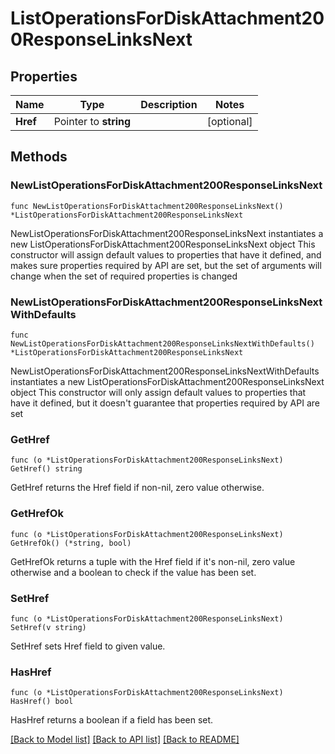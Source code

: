 # ListOperationsForDiskAttachment200ResponseLinksNext

## Properties

Name | Type | Description | Notes
------------ | ------------- | ------------- | -------------
**Href** | Pointer to **string** |  | [optional] 

## Methods

### NewListOperationsForDiskAttachment200ResponseLinksNext

`func NewListOperationsForDiskAttachment200ResponseLinksNext() *ListOperationsForDiskAttachment200ResponseLinksNext`

NewListOperationsForDiskAttachment200ResponseLinksNext instantiates a new ListOperationsForDiskAttachment200ResponseLinksNext object
This constructor will assign default values to properties that have it defined,
and makes sure properties required by API are set, but the set of arguments
will change when the set of required properties is changed

### NewListOperationsForDiskAttachment200ResponseLinksNextWithDefaults

`func NewListOperationsForDiskAttachment200ResponseLinksNextWithDefaults() *ListOperationsForDiskAttachment200ResponseLinksNext`

NewListOperationsForDiskAttachment200ResponseLinksNextWithDefaults instantiates a new ListOperationsForDiskAttachment200ResponseLinksNext object
This constructor will only assign default values to properties that have it defined,
but it doesn't guarantee that properties required by API are set

### GetHref

`func (o *ListOperationsForDiskAttachment200ResponseLinksNext) GetHref() string`

GetHref returns the Href field if non-nil, zero value otherwise.

### GetHrefOk

`func (o *ListOperationsForDiskAttachment200ResponseLinksNext) GetHrefOk() (*string, bool)`

GetHrefOk returns a tuple with the Href field if it's non-nil, zero value otherwise
and a boolean to check if the value has been set.

### SetHref

`func (o *ListOperationsForDiskAttachment200ResponseLinksNext) SetHref(v string)`

SetHref sets Href field to given value.

### HasHref

`func (o *ListOperationsForDiskAttachment200ResponseLinksNext) HasHref() bool`

HasHref returns a boolean if a field has been set.


[[Back to Model list]](../README.md#documentation-for-models) [[Back to API list]](../README.md#documentation-for-api-endpoints) [[Back to README]](../README.md)


